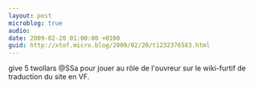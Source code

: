 ```yaml
---
layout: post
microblog: true
audio: 
date: 2009-02-20 01:00:00 +0100
guid: http://xtof.micro.blog/2009/02/20/t1232376583.html
---
```

give 5 twollars @SSa pour jouer au rôle de l'ouvreur sur le wiki-furtif de traduction du site en VF.
